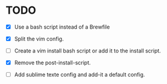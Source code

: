 # TODO

- [x] Use a bash script instead of a Brewfile
- [x] Split the vim config. 
- [ ] Create a vim install bash script or add it to the install script.
- [x] Remove the post-install-script.
- [ ] Add sublime texte config and add-it a default config.

